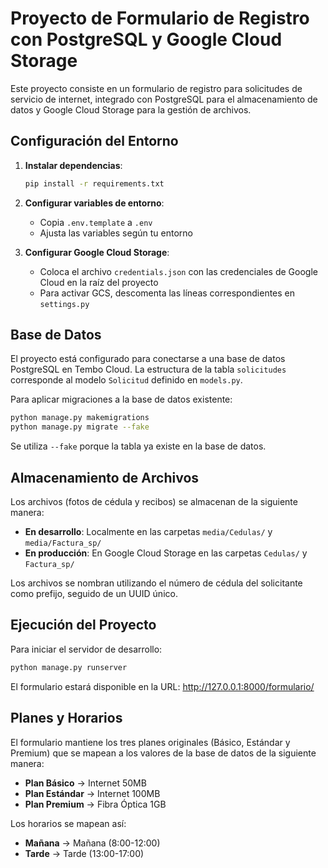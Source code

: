# Proyecto de Formulario de Registro con PostgreSQL y Google Cloud Storage

Este proyecto consiste en un formulario de registro para solicitudes de servicio de internet, integrado con PostgreSQL para el almacenamiento de datos y Google Cloud Storage para la gestión de archivos.

## Configuración del Entorno

1. **Instalar dependencias**:
   ```bash
   pip install -r requirements.txt
   ```

2. **Configurar variables de entorno**:
   - Copia `.env.template` a `.env`
   - Ajusta las variables según tu entorno

3. **Configurar Google Cloud Storage**:
   - Coloca el archivo `credentials.json` con las credenciales de Google Cloud en la raíz del proyecto
   - Para activar GCS, descomenta las líneas correspondientes en `settings.py`

## Base de Datos

El proyecto está configurado para conectarse a una base de datos PostgreSQL en Tembo Cloud. La estructura de la tabla `solicitudes` corresponde al modelo `Solicitud` definido en `models.py`.

Para aplicar migraciones a la base de datos existente:
```bash
python manage.py makemigrations
python manage.py migrate --fake
```

Se utiliza `--fake` porque la tabla ya existe en la base de datos.

## Almacenamiento de Archivos

Los archivos (fotos de cédula y recibos) se almacenan de la siguiente manera:
- **En desarrollo**: Localmente en las carpetas `media/Cedulas/` y `media/Factura_sp/`
- **En producción**: En Google Cloud Storage en las carpetas `Cedulas/` y `Factura_sp/`

Los archivos se nombran utilizando el número de cédula del solicitante como prefijo, seguido de un UUID único.

## Ejecución del Proyecto

Para iniciar el servidor de desarrollo:
```bash
python manage.py runserver
```

El formulario estará disponible en la URL: http://127.0.0.1:8000/formulario/

## Planes y Horarios

El formulario mantiene los tres planes originales (Básico, Estándar y Premium) que se mapean a los valores de la base de datos de la siguiente manera:
- **Plan Básico** → Internet 50MB
- **Plan Estándar** → Internet 100MB
- **Plan Premium** → Fibra Óptica 1GB

Los horarios se mapean así:
- **Mañana** → Mañana (8:00-12:00)
- **Tarde** → Tarde (13:00-17:00)
